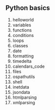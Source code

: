 ## Python basics

1. helloworld
2. variables
3. functions
4. conditions
5. loops
6. classes
7. date
8. formatting
9.  timedelta
10. calendars_code
11. files
12. ospathutils
13. shell
14. inetdata
15. jsondata
16. htmlparsing
17. xmlparsing
